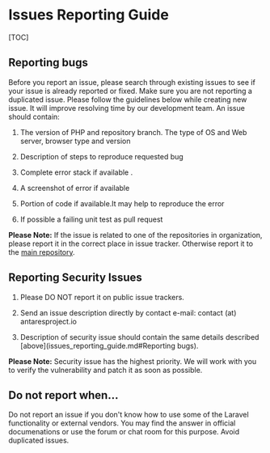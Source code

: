 # Issues Reporting Guide

[TOC]

## Reporting bugs

Before you report an issue, please search through existing issues to see if your issue is already reported or fixed. Make sure you are not reporting a duplicated issue. Please follow the guidelines below while creating new issue.  It will improve resolving time by our development team. An issue should contain:

1. The version of PHP and repository branch. The type of OS and Web server, browser type and version

2. Description of steps to reproduce requested bug

3. Complete error stack if available
. 
4. A screenshot of error if available

5. Portion of code if available.It may help to reproduce the error

6. If possible a failing unit test as pull request

**Please Note:** If the issue is related to one of the repositories in organization, please report it in the correct place in issue tracker. Otherwise report it to the [main repository](https://github.com/antaresproject/project).

## Reporting Security Issues

1. Please DO NOT report it on public issue trackers.
 
2. Send an issue description directly by contact e-mail: contact (at) antaresproject.io
 
3. Description of security issue should contain the same details described [above](issues_reporting_guide.md#Reporting bugs). 

**Please Note:** Security issue has the highest priority. We will work with you to verify the vulnerability and patch it as soon as possible.

## Do not report when...

Do not report an issue if you don't know how to use some of the Laravel functionality or external vendors.
You may find the answer in official documenations or use the forum or chat room for this purpose. Avoid duplicated issues.
